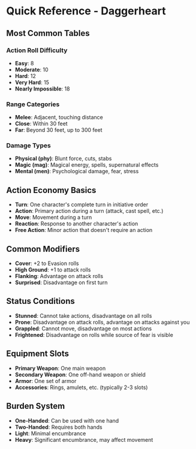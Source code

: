 # Quick Reference - Daggerheart

## Most Common Tables

### Action Roll Difficulty
- **Easy**: 8
- **Moderate**: 10  
- **Hard**: 12
- **Very Hard**: 15
- **Nearly Impossible**: 18

### Range Categories
- **Melee**: Adjacent, touching distance
- **Close**: Within 30 feet
- **Far**: Beyond 30 feet, up to 300 feet

### Damage Types
- **Physical (phy)**: Blunt force, cuts, stabs
- **Magic (mag)**: Magical energy, spells, supernatural effects
- **Mental (men)**: Psychological damage, fear, stress

## Action Economy Basics
- **Turn**: One character's complete turn in initiative order
- **Action**: Primary action during a turn (attack, cast spell, etc.)
- **Move**: Movement during a turn
- **Reaction**: Response to another character's action
- **Free Action**: Minor action that doesn't require an action

## Common Modifiers
- **Cover**: +2 to Evasion rolls
- **High Ground**: +1 to attack rolls
- **Flanking**: Advantage on attack rolls
- **Surprised**: Disadvantage on first turn

## Status Conditions
- **Stunned**: Cannot take actions, disadvantage on all rolls
- **Prone**: Disadvantage on attack rolls, advantage on attacks against you
- **Grappled**: Cannot move, disadvantage on most actions
- **Frightened**: Disadvantage on rolls while source of fear is visible

## Equipment Slots
- **Primary Weapon**: One main weapon
- **Secondary Weapon**: One off-hand weapon or shield
- **Armor**: One set of armor
- **Accessories**: Rings, amulets, etc. (typically 2-3 slots)

## Burden System
- **One-Handed**: Can be used with one hand
- **Two-Handed**: Requires both hands
- **Light**: Minimal encumbrance
- **Heavy**: Significant encumbrance, may affect movement
